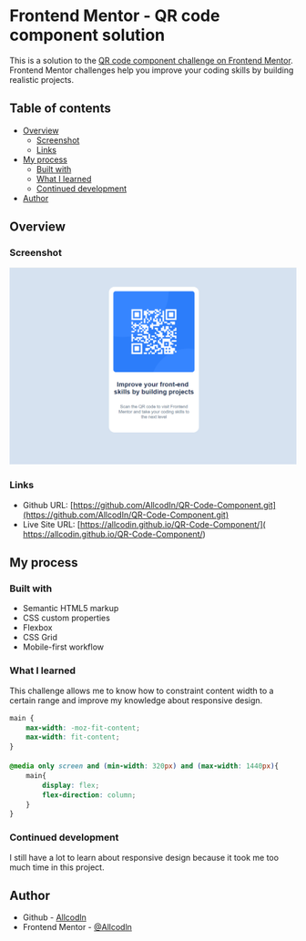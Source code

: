 # Frontend Mentor - QR code component solution

This is a solution to the [QR code component challenge on Frontend Mentor](https://www.frontendmentor.io/challenges/qr-code-component-iux_sIO_H). Frontend Mentor challenges help you improve your coding skills by building realistic projects. 

## Table of contents

- [Overview](#overview)
  - [Screenshot](#screenshot)
  - [Links](#links)
- [My process](#my-process)
  - [Built with](#built-with)
  - [What I learned](#what-i-learned)
  - [Continued development](#continued-development)
- [Author](#author)

## Overview

### Screenshot

![](./images/Screenshot.png)

### Links

- Github URL: [https://github.com/AllcodIn/QR-Code-Component.git](https://github.com/AllcodIn/QR-Code-Component.git)
- Live Site URL: [https://allcodin.github.io/QR-Code-Component/]( https://allcodin.github.io/QR-Code-Component/)
## My process

### Built with

- Semantic HTML5 markup
- CSS custom properties
- Flexbox
- CSS Grid
- Mobile-first workflow

### What I learned

This challenge allows me to know how to constraint content width to a certain range and improve my knowledge about responsive design.

```css
main {
    max-width: -moz-fit-content;
    max-width: fit-content;
}

@media only screen and (min-width: 320px) and (max-width: 1440px){
    main{
        display: flex;
        flex-direction: column;
    }
}
```

### Continued development

I still have a lot to learn about responsive design because it took me too much time in this project.

## Author

- Github - [Allcodln](https://github.com/AllcodIn)
- Frontend Mentor - [@Allcodln](https://www.frontendmentor.io/profile/AllcodIn)

